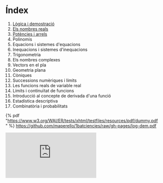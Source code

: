 # Índex

1. [Lògica i demostració](log_dem.md)
2. [Els nombres reals](reals.md)
3. [Potències i arrels](pot_arrel.md)
4. Polinomis
5. Equacions i sistemes d'equacions
6. Inequacions i sistemes d'inequacions
7. Trigonometria
8. Els nombres complexes
9. Vectors en el pla
10. Geometria plana
11. Còniques
12. Successions numèriques i límits
13. Les funcions reals de variable real
14. Límits i continuïtat de funcions
15. Introducció al concepte de derivada d'una funció
16. Estadística descriptiva
18. Combinatòria i probabilitats

{% pdf "https://www.w3.org/WAI/ER/tests/xhtml/testfiles/resources/pdf/dummy.pdf" %}
https://github.com/maperello/1batciencies/raw/gh-pages/log-dem.pdf

![descrip](https://www.w3.org/WAI/ER/tests/xhtml/testfiles/resources/pdf/dummy.pdf "a")
